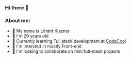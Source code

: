 ### Hi there 👋
### About me:
- :small_blue_diamond: My name is Lóránt Kiszner
- :small_blue_diamond: I'm 29 years old
- :small_blue_diamond: Currently learning Full stack development at [CodeCool](https://codecool.com/en/)
- :small_blue_diamond: I'm intersted in mostly Front-end
- :small_blue_diamond: I'm looking to collaborate on mini full-stack projects


<!--
**KLociJS/KLociJS** is a ✨ _special_ ✨ repository because its `README.md` (this file) appears on your GitHub profile.

Here are some ideas to get you started:

- 🔭 I’m currently working on ...
- 🌱 I’m currently learning ...
- 👯 I’m looking to collaborate on ...
- 🤔 I’m looking for help with ...
- 💬 Ask me about ...
- 📫 How to reach me: ...
- 😄 Pronouns: ...
- ⚡ Fun fact: ...
-->
